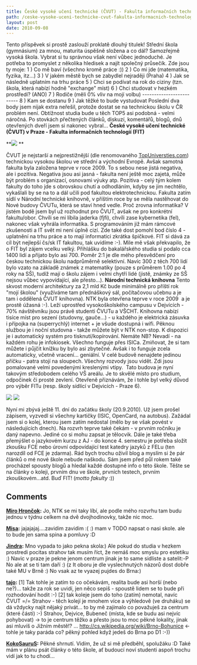 ```yaml
---
title: České vysoké učení technické (ČVUT) - Fakulta informačních technologií (FIT)
path: /ceske-vysoke-uceni-technicke-cvut-fakulta-informacnich-technologii-fit/
layout: post
date: 2010-09-08
---
```


Tento příspěvek si prostě zaslouží proklatě dlouhý titulek! Střední škola (gymnásium) za mnou, maturita úspěšně složena a co dál? Samozřejmě vysoká škola. Vybrat si tu správnou však není vůbec jednoduché. Je potřeba to promyslet z několika hledisek a najít společný průsečík. Zde jsou ty moje: 1 ) Co mě baví (všechno kromě práce :)) 2 ) Co mi jde (matematika, fyzika, itz...) 3 ) V jakém městě bych se zabydlel nejraději (Praha) 4 ) Jak se následně uplatním na trhu práce 5 ) Chci se podívat na rok do ciziny (tzn. škola, která nabízí hodně "exchange" míst) 6 ) Chci studovat v hezkém prostředí? (ANO) 7 ) Rodiče (měli 0% vliv na mojí volbu) \------------------------- 8 ) Kam se dostanu 9 ) Jak těžké to bude vystudovat Poslední dva body jsem nijak extra neřešil, protože dostat se na technickou školu v ČR problém není. Obtížnost studia bude u těch TOP5 asi podobná - velmi náročná. Po stovkách přečtených článků, diskuzí, komentářů, blogů, dnů otevřených dveří jsem si nakonec vybral... **České vysoké učení technické (ČVUT) v Praze - Fakulta informačních technologií (FIT)**

**![](../wp-legacy-content/fit2-150x150.jpg) **

ČVUT je nejstarší a nejprestižnější (dle renomovaného [TopUniversties.com](http://www.topuniversities.com/university/1443/czech-technical-university-in-prague)) technickou vysokou školou ve střední a východní Evropě. Avšak samotná fakulta byla založena teprve v roce 2009. To s sebou nese jistá negativa, ale i pozitiva. Negativa jsou asi jasná - fakulta není ještě moc zajetá, může být problém s organizací, osnovami výuky atp. Pozitiva - celý tým kolem fakulty do toho jde s obrovskou chutí a odhodláním, kdyby se jim nechtělo, vykašlali by se na to a dál učili pod fakultou elektrotechnickou. Fakulta zatím sídlí v Národní technické knihovně, v příštím roce by se měla nastěhovat do Nové budovy ČVUTu, která se staví hned vedle. Proč zrovna informatika? V jistém bodě jsem byl už rozhodnut pro ČVUT, avšak ne pro konkrétní fakultu/obor. Chvíli se mi líbila jaderka (fjfi), chvíli zase kybernetika (fel), nakonec však vyhrála informatika. S programováním již mám rámcové zkušenosti a IT svět mi není úplně cizí. Zde také dost pomohl bod číslo 4 - uplatnění na trhu práce a to mají informatici zkrátka špičkové. FIT si dává za cíl být nejlepší čs/sk IT fakultou, tak uvidíme :-). Mile mě však překvapilo, že o FIT byl zájem vcelku velký. Přihlášku do bakalářského studia si podalo cca 1400 lidí a přijato bylo asi 700. Poměr 2:1 je dle mého přesvědčení pro českou technickou školu nadprůměrně selektivní. Navíc 300 z těch 700 lidí bylo vzato na základě známek z matematiky (pouze s průměrem 1.00 po 4 roky na SŠ), tudíž mají o školu zájem i velmi chytří lidé (jistě, známky ze SŠ nejsou vůbec vypovídající, ale přesto...). **Národní technická knihovna** Tento skvost moderní architektury za 2,1 mld Kč bude minimálně pro příští rok "mojí školou" (využíváme tam přednáškový sál, počítačovou učebnu a je tam i oddělená ČVUT knihovna). NTK byla otevřena teprve v roce 2009  a je prostě úžasná :-). Leží uprostřed vysokoškolského campusu v Dejvících - 70% návštěvníku jsou právě studenti ČVUTu a VŠCHT. Knihovna nabízí tisíce míst pro sezení (studovny, gauče...) - u každého je elektrická zásuvka i přípojka na (superrychlý) internet + je všude dostupná i wifi. Pěknou službou je i noční studovna - takže můžete být v NTK non-stop. K dispozici je i automatický systém pro tisknutí/kopírování. Nemáte NB? Nevadí - na každém rohu je infokiosek. Všechno funguje přes ISICa. Zmiňovat, že si tam můžete i půjčit knížku by bylo asi zbytečné. Avšak i to funguje zcela automaticky, včetně vracení... geniální. V celé budově nenajdete jedinou příčku - patra stojí na sloupech. Všechny rozvody jsou vidět. Zdi jsou pomalované velmi povedenými kreslenými vtipy.  Tato budova je nyní takovým středobodem celého VŠ areálu. Je to skvělé místo pro studium, odpočinek či prosté zevlení. Otevřeně přiznávám, že i tohle byl velký důvod pro výběr FITu (resp. školy sídlící v Dejvicích - Praze 6). 

![](../wp-legacy-content/ntk2-300x225.jpg) ![](../wp-legacy-content/NTK-300x225.jpg)

Nyní mi zbývá ještě 11. dní do začátku školy (20.9.2010). Už jsem prošel zápisem, vyzvedl si všechny kartičky (ISIC, OpenCard, na autobus). Zažádal jsem si o kolej, kterou jsem zatím nedostal (mělo by se však povést v následujících dnech). Na rozvrh teprve také čekám - v prvním ročníku je daný napevno. Jediné co si mohu zapsat je tělocvik. Dále je také třeba přemýšlet o jazykovém kurzu z AJ - do konce 4. semestru je potřeba složit zkoušku FCE nebo úrovní odpovídající test katedry jazyků z FELu (ten narozdíl od FCE je zdarma). Rád bych trochu oživil blog a myslím si že pár článků o mé nové škole nebude naškodu. Sám jsem před půl rokem také procházel spousty blogů a hledal každé dostupné info o této škole. Těšte se na články o koleji, prvním dnu ve škole, prvních testech, prvním zkouškovém...atd. Buď FIT! (_motto fakulty_ :))

## Comments

**[Miro Hrončok](#27212 "2010-09-11 21:45:59"):** Jo, NTK se mi taky líbí, ale podle mého rozvrhu tam budu jednou v týdnu celkem na dvě dvojhodinovky, takže nic moc.

**[Misa](#27198 "2010-09-09 09:31:59"):** jajajajaj....zavidim zavidim :( :) mam v TODO napsat o nasi skole. ale to bude jen sama spina a pomluvy :D

**[Jindra](#27199 "2010-09-09 09:38:55"):** Mno vypada to jako pekna skola:) Ale pokud do studia v hezkem prostredi pocitas strahov tak musím říct, že nemáš moc smyslu pro estetiku :) Navic v praze je pekne jenom centrum jinak je to same sidliste a satelit:-P No ale at se ti tam daří :) (z It oboru je dle vyslechnutých názorů dost dobře také MU v Brně :) No vsak az te vyazej pujdes do Brna:)

**[tajo](#27201 "2010-09-09 13:31:08"):** [1] Tak tohle je zatím to co očekávám, realita bude asi horší (nebo ne?)... takže za rok se uvidí, jen něco sepiš - spoustě lidem se to bude při rozhodování hodit :-) [2] tak koleje jsem do toho (zatím) nemotal, navíc ČVUT =/= Strahov - těch kolejí je mnohem více a výhledově (ve druháku) se dá vždycky najít nějaký privát... to by mě zajímalo co považuješ za centrum (které části) :-) Strahov, Dejvice, Bubeneč (místa, kde se budu asi nejvíc pohybovat) -> to je centrum těžko a přesto jsou to moc pěkné lokality, jinak asi mluvíš o Jižním městě!? ... http://cs.wikipedia.org/wiki/Brno-Bohunice <\- tohle je taky paráda co? pěkný pohled když jedeš do Brna po D1 :-))

**[KokoSauruS](#27202 "2010-09-09 16:40:27"):** Pěkné shrnutí. Vidím, že už si mě předběhl, spolužáku :D Také mám v plánu psát články o této škole, ať budoucí noví studenti aspoň trochu vidí jak to tu chodí...

